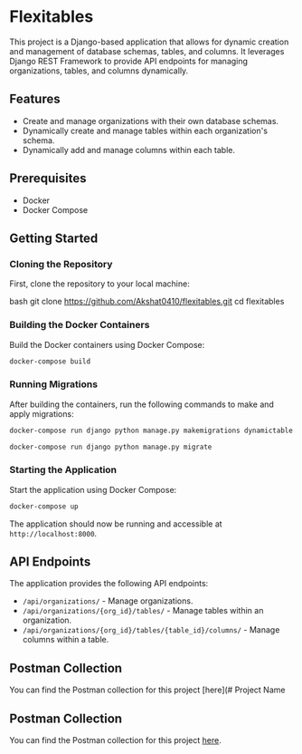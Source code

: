 # Flexitables

This project is a Django-based application that allows for dynamic creation and management of database schemas, tables, and columns. It leverages Django REST Framework to provide API endpoints for managing organizations, tables, and columns dynamically.

## Features

- Create and manage organizations with their own database schemas.
- Dynamically create and manage tables within each organization's schema.
- Dynamically add and manage columns within each table.

## Prerequisites

- Docker
- Docker Compose

## Getting Started

### Cloning the Repository

First, clone the repository to your local machine:

bash
git clone https://github.com/Akshat0410/flexitables.git
cd flexitables


### Building the Docker Containers

Build the Docker containers using Docker Compose:

```bash
docker-compose build
```


### Running Migrations

After building the containers, run the following commands to make and apply migrations:

```bash
docker-compose run django python manage.py makemigrations dynamictable

docker-compose run django python manage.py migrate
```


### Starting the Application

Start the application using Docker Compose:

```bash
docker-compose up
```

The application should now be running and accessible at `http://localhost:8000`.


## API Endpoints

The application provides the following API endpoints:

- `/api/organizations/` - Manage organizations.
- `/api/organizations/{org_id}/tables/` - Manage tables within an organization.
- `/api/organizations/{org_id}/tables/{table_id}/columns/` - Manage columns within a table.

## Postman Collection

You can find the Postman collection for this project [here](# Project Name

## Postman Collection

You can find the Postman collection for this project [here](https://drive.google.com/your-drive-link).

